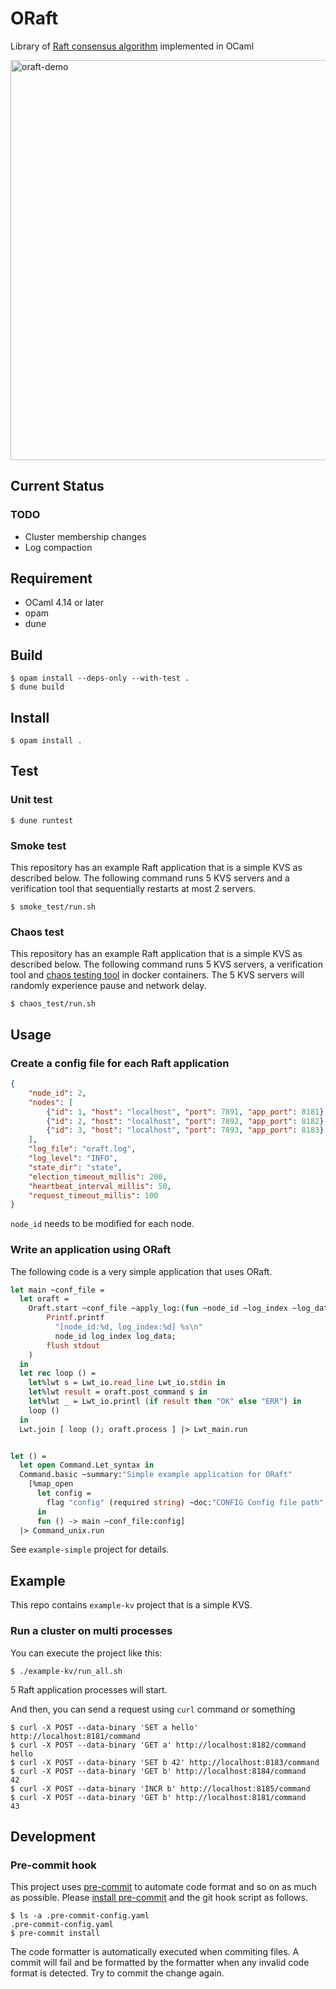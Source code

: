 # ORaft

Library of [Raft consensus algorithm](https://raft.github.io/raft.pdf) implemented in OCaml 

<img src="https://raw.githubusercontent.com/wiki/komamitsu/oraft/images/oraft-demo.gif" alt="oraft-demo" width="640"/>

## Current Status

### TODO

- Cluster membership changes
- Log compaction

## Requirement

- OCaml 4.14 or later
- opam
- dune

## Build

```
$ opam install --deps-only --with-test .
$ dune build
```

## Install

```
$ opam install .
```

## Test


### Unit test

```
$ dune runtest
```

### Smoke test

This repository has an example Raft application that is a simple KVS as described below. The following command runs 5 KVS servers and a verification tool that sequentially restarts at most 2 servers.

```
$ smoke_test/run.sh
```

### Chaos test

This repository has an example Raft application that is a simple KVS as described below. The following command runs 5 KVS servers, a verification tool and [chaos testing tool](https://github.com/alexei-led/pumba) in docker containers. The 5 KVS servers will randomly experience pause and network delay.

```
$ chaos_test/run.sh
```

## Usage

### Create a config file for each Raft application

```json
{
    "node_id": 2,
    "nodes": [
        {"id": 1, "host": "localhost", "port": 7891, "app_port": 8181},
        {"id": 2, "host": "localhost", "port": 7892, "app_port": 8182},
        {"id": 3, "host": "localhost", "port": 7893, "app_port": 8183}
    ],
    "log_file": "oraft.log",
    "log_level": "INFO",
    "state_dir": "state",
    "election_timeout_millis": 200,
    "heartbeat_interval_millis": 50,
    "request_timeout_millis": 100
}

```

`node_id` needs to be modified for each node.

### Write an application using ORaft

The following code is a very simple application that uses ORaft.

```ocaml
let main ~conf_file =
  let oraft =
    Oraft.start ~conf_file ~apply_log:(fun ~node_id ~log_index ~log_data ->
        Printf.printf
          "[node_id:%d, log_index:%d] %s\n"
          node_id log_index log_data;
        flush stdout
    )
  in
  let rec loop () =
    let%lwt s = Lwt_io.read_line Lwt_io.stdin in
    let%lwt result = oraft.post_command s in
    let%lwt _ = Lwt_io.printl (if result then "OK" else "ERR") in
    loop ()
  in
  Lwt.join [ loop (); oraft.process ] |> Lwt_main.run


let () =
  let open Command.Let_syntax in
  Command.basic ~summary:"Simple example application for ORaft"
    [%map_open
      let config =
        flag "config" (required string) ~doc:"CONFIG Config file path"
      in
      fun () -> main ~conf_file:config]
  |> Command_unix.run
```

See `example-simple` project for details.

## Example

This repo contains `example-kv` project that is a simple KVS.

### Run a cluster on multi processes

You can execute the project like this:

```
$ ./example-kv/run_all.sh
```

5 Raft application processes will start.


And then, you can send a request using `curl` command or something

```
$ curl -X POST --data-binary 'SET a hello' http://localhost:8181/command
$ curl -X POST --data-binary 'GET a' http://localhost:8182/command
hello
$ curl -X POST --data-binary 'SET b 42' http://localhost:8183/command
$ curl -X POST --data-binary 'GET b' http://localhost:8184/command
42
$ curl -X POST --data-binary 'INCR b' http://localhost:8185/command
$ curl -X POST --data-binary 'GET b' http://localhost:8181/command
43
```

## Development

### Pre-commit hook

This project uses [pre-commit](https://pre-commit.com/) to automate code format and so on as much as possible. Please [install pre-commit](https://pre-commit.com/#installation) and the git hook script as follows.

```
$ ls -a .pre-commit-config.yaml
.pre-commit-config.yaml
$ pre-commit install
```

The code formatter is automatically executed when commiting files. A commit will fail and be formatted by the formatter when any invalid code format is detected. Try to commit the change again.

